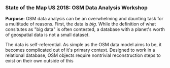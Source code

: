 ### State of the Map US 2018: OSM Data Analysis Workshop

**Purpose**: OSM data analysis can be an overwhelming and daunting task for a multitude of reasons. First, the data is _big_. While the definition of what consitutes as "big data" is often contested, a database with a planet's worth of geospatial data is not a small dataset. 

The data is self-referential. As simple as the OSM data model aims to be, it becomes complicated out of it's primary context. Designed to work in a relational database, OSM objects require nontrivial reconstruction steps to exist on their own outside of this 
